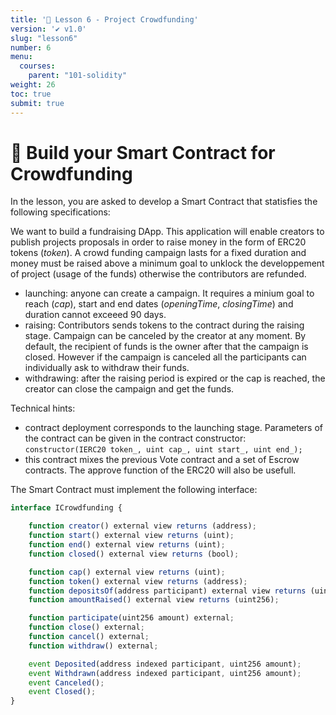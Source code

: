 ```yaml
---
title: '🚀 Lesson 6 - Project Crowdfunding'
version: '✔️ v1.0'
slug: "lesson6"
number: 6
menu:
  courses:
    parent: "101-solidity"
weight: 26
toc: true
submit: true
---
```


<!-- 
## Table of contents
- [🚀 Build your Smart Contract for Crowdfunding](#-build-your-smart-contract-for-crowdfunding)

# What is an NFT ?

https://github.com/LearnWeb3DAO/NFT-Collection

* Unlimited amount of participants = problem

-->


# 🚀 Build your Smart Contract for Crowdfunding

In the lesson, you are asked to develop a Smart Contract that statisfies the following specifications:

We want to build a fundraising DApp. This application will enable creators to publish projects proposals in order to raise money in the form of ERC20 tokens (_token_).
A crowd funding campaign lasts for a fixed duration and money must be raised above a minimum goal to unklock the developpement of project (usage of the funds) otherwise the contributors are refunded.
- launching: anyone can create a campaign. It requires a minium goal to reach (_cap_), start and end dates (_openingTime_, _closingTime_) and duration cannot exceeed 90 days.
- raising: Contributors sends tokens to the contract during the raising stage. Campaign can be canceled by the creator at any moment. By default, the recipient of funds is the owner after that the campaign is closed. However if the campaign is canceled all the participants can individually ask to withdraw their funds.
- withdrawing: after the raising period is expired or the cap is reached, the creator can close the campaign and get the funds.

Technical hints:
* contract deployment corresponds to the launching stage. Parameters of the contract can be given in the contract constructor:
    `constructor(IERC20 token_, uint cap_, uint start_, uint end_);`
* this contract mixes the previous Vote contract and a set of Escrow contracts. The approve function of the ERC20 will also be usefull.

The Smart Contract must implement the following interface:
```js
interface ICrowdfunding {

    function creator() external view returns (address);
    function start() external view returns (uint);
    function end() external view returns (uint);
    function closed() external view returns (bool);

    function cap() external view returns (uint);
    function token() external view returns (address);
    function depositsOf(address participant) external view returns (uint256);
    function amountRaised() external view returns (uint256);

    function participate(uint256 amount) external;
    function close() external;
    function cancel() external;
    function withdraw() external;

    event Deposited(address indexed participant, uint256 amount);
    event Withdrawn(address indexed participant, uint256 amount);
    event Canceled();
    event Closed();
}
```


<!-- 

https://medium.com/blockchain-biz/the-difference-between-ethereum-protocols-erc-20-erc-721-erc-1155-and-more-f928b60aadbe

https://medium.com/@burgossrodrigo/nft-marketplace-with-auctions-and-direct-sell-ea8e65cf2b2

https://github.com/spandan114/Crowdfunding-DAPP/blob/master/contracts/Project.sol

https://thysniu.medium.com/how-to-escrow-erc20-tokens-in-solidity-with-remix-b35fe649472f#:~:text=Escrow%20Contract%20for%20ERC20%20Tokens,after%20the%20escrow%20is%20unlocked

https://github.com/OpenZeppelin/openzeppelin-contracts/blob/master/contracts/token/ERC20/ERC20.sol
https://github.com/OpenZeppelin/openzeppelin-contracts/blob/master/contracts/utils/escrow/Escrow.sol


// Crowdsale https://github.com/OpenZeppelin/openzeppelin-contracts/tree/v2.5.0/contracts/crowdsale


ERC20
1. Swap | Faucet
2. Dapp DeFi ?
3. https://cryptomarketpool.com/create-a-crypto-faucet-using-a-solidity-smart-contract/

NFT
1. upload metadata to ipfs using pinata (format opensea) > https://itnext.io/storage-dapp-using-solidity-and-ipfs-62cf371b77dc
2. mint NFT testnet
3. add to collection opensea = https://docs.opensea.io/docs/getting-started
4. https://blog.chain.link/build-deploy-and-sell-your-own-dynamic-nft/



https://solidity-by-example.org/app/crowd-fund

https://solidity-by-example.org/signature
https://solidity-by-example.org/defi/staking-rewards

https://betterprogramming.pub/how-to-create-your-own-nft-smart-contract-tutorial-1b90978bd7a3

erc20 => add metamask + faucet contract >>> escrow ? swap between 2 erc ? crowdfunding ? ==> invest in project = badge reward nft :: pay to mint
nft > petshop ? => prb nb owners :::> use metamask https://trufflesuite.com/boxes/pet-shop/

https://github.com/dappuniversity/token_sale

https://dev.to/rounakbanik/tutorial-digital-signatures-nft-allowlists-eeb
https://medium.com/@ItsCuzzo/using-merkle-trees-for-nft-whitelists-523b58ada3f9

https://ethereum.org/fr/developers/tutorials/merkle-proofs-for-offline-data-integrity/
https://medium.com/quarkchain-official/efficient-on-chain-dynamic-merkle-tree-21b08f937893
https://medium.com/codex/creating-an-nft-whitelist-using-merkle-tree-proofs-9668fbe72cb4

-->

<!--
TODO: 
* ERC20
* ERC721
* ERC1155

#### ERC20 Tokens
In addition to Ether, people can create and use their own currencies on Ethereum. The most common form of currency is ERC20 tokens. ERC20 Tokens are smart contracts that fit a specific standard. Developers can extend beyond the standard, but should meet the minimum requirements when making their own token. The standardization allows for digital wallets to easily support all types of tokens, without needing specialized code for each token created.

#### ERC721 and ERC1155 Tokens
These are what are also called NFTs. These two standards, similar to ERC20, provide a base line for what requirements should be met when creating NFTs. They provide similar benefits as well, allowing wallets and NFT marketplaces to instantly be compatible with all NFT collections as they all follow one of these two standards.

- [https://cointelegraph.com/explained/erc-20-tokens-explained](https://cointelegraph.com/explained/erc-20-tokens-explained)
- [https://www.investopedia.com/news/what-erc20-and-what-does-it-mean-ethereum/](https://www.investopedia.com/news/what-erc20-and-what-does-it-mean-ethereum/)

## Prefer a Video?
If you would rather learn from a video, we have a recording available of this tutorial on our YouTube. Watch the video by clicking on the screenshot below, or go ahead and read the tutorial!

[![Cryptocurrency Tutorial](https://i.imgur.com/RVzkVsZ.png)](https://www.youtube.com/watch?v=5yM5bojHbmQ "Cryptocurrency Tutorial")

### Forked from https://github.com/BlockDevsUnited/NFT-Tutorial
## Prefer a Video?
If you would rather learn from a video, we have a recording available of this tutorial on our YouTube. Watch the video by clicking on the screenshot below, or go ahead and read the tutorial!

[![Cryptocurrency Tutorial](https://i.imgur.com/klHysek.png)](https://www.youtube.com/watch?v=uwnAXAsd428 "NFT Tutorial")

-->
